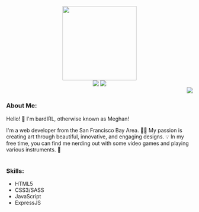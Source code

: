<div id="header" align="center">
  <img src="https://media4.giphy.com/media/NgurY1o4z080Jfoyzw/giphy.gif?cid=ecf05e47jovt6ra5khj12kc3heeu3bnpkdewz4qw2yguhpql&rid=giphy.gif&ct=s" width="200">
  <div id='badges' align='center'>
    <a href='https://linkedin.com/in/meghanbucher' target='_blank'><img src='https://img.shields.io/badge/LinkedIn-0e76a8?logo=linkedin&logoColor=white&style=for-the-badge'></a>
    <a href='https://twitter.com/thebardIRL' target='_blank'><img src='https://img.shields.io/badge/Twitter-1da1f2?logo=twitter&logoColor=white&style=for-the-badge'></a>
  </div>
</div>
<img src='https://media3.giphy.com/media/kReKcfrs1YoTmt2AQt/giphy.webp?cid=ecf05e47o6115fo7q0n4p4qjqnun2fy8mh5hdfysusxws8j1&rid=giphy.webp&ct=s' align='right'>
<h1></h1>
<h3>About Me:</h3>
<p>Hello! 👋 I'm bardIRL, otherwise known as Meghan!</p>
<p>I'm a web developer from the San Francisco Bay Area. 👩‍💻 My passion is creating art through beautiful, innovative, and engaging designs. 💡 In my free time, you can find me nerding out with some video games and playing various instruments. 🎹</p>
 
 <h1></h1>
 <h3>Skills:</h3>
 
 <ul>
  <li> HTML5
  <li> CSS3/SASS
  <li> JavaScript
  <li> ExpressJS
 </ul>
